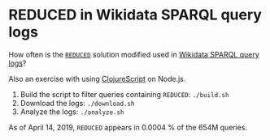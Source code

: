 # REDUCED in Wikidata SPARQL query logs

How often is the [`REDUCED`](https://www.w3.org/TR/sparql11-query/#modReduced) solution modified used in [Wikidata SPARQL query logs](https://analytics.wikimedia.org/datasets/one-off/wikidata/sparql_query_logs/)?

Also an exercise with using [ClojureScript](https://clojurescript.org) on Node.js.

1. Build the script to filter queries containing `REDUCED`: `./build.sh`
2. Download the logs: `./download.sh`
3. Analyze the logs: `./analyze.sh`

As of April 14, 2019, `REDUCED` appears in 0.0004 % of the 654M queries.
